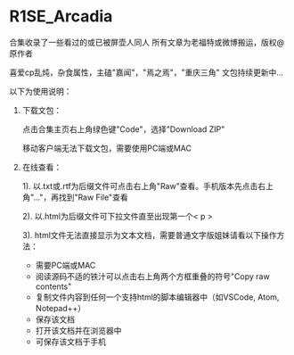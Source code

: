 # R1SE_Arcadia

合集收录了一些看过的或已被屏壶人同人
所有文章为老福特或微博搬运，版权@原作者

喜爱cp乱炖，杂食属性，主磕"嘉闻"，"焉之焉"，"重庆三角"
文包持续更新中...

以下为使用说明：
1. 下载文包：<p>
  点击合集主页右上角绿色键"Code"，选择"Download ZIP" <p>
  移动客户端无法下载文包，需要使用PC端或MAC <p>

2. 在线查看：<p>
  1). 以.txt或.rtf为后缀文件可点击右上角"Raw"查看。手机版本先点击右上角"..."，再找到"Raw File"查看<p>
  2). 以.html为后缀文件可下拉文件直至出现第一个< p > <p>
  3). html文件无法直接显示为文本文档，需要普通文字版姐妹请看以下操作方法：
    - 需要PC端或MAC
    - 阅读源码不适的铁汁可以点击右上角两个方框重叠的符号"Copy raw contents"
    - 复制文件内容到任何一个支持html的脚本编辑器中（如VSCode, Atom, Notepad++）
    - 保存该文档
    - 打开该文档并在浏览器中
    - 可保存该文档于手机
  
 
